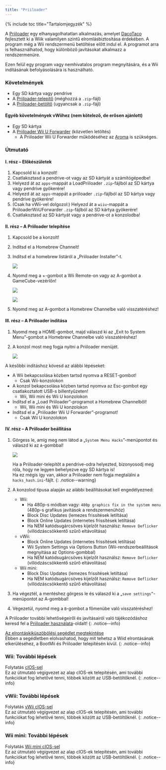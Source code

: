 ```yaml
---
title: "Priiloader"
---
```


{% include toc title="Tartalomjegyzék" %}

A [Priiloader](https://github.com/DacoTaco/priiloader) egy elhanyagolhatatlan alkalmazás, amelyet [DacoTaco](https://github.com/DacoTaco) fejlesztett ki a Wiik valamilyen szintű elromlásbiztosítása érdekében. A program még a Wii rendszermenü betöltése előtt indul el. A programot arra is felhasználhatod, hogy különböző javításokat alkalmazz a rendszermenüre.

Ezen felül egy program vagy nemhivatalos program megnyitására, és a Wii indításának befolyásolására is használható.

### Követelmények

* Egy SD kártya vagy pendrive
* A [Priiloader-telepítő](https://oscwii.org/library/app/priiloader) (méghozzá a `.zip`-fájl)
* A [Priiloader-betöltő](https://oscwii.org/library/app/loadpriiloader) (ugyancsak a `.zip`-fájl)

#### Egyéb követelmények vWiihez (nem kötelező, de erősen ajánlott)

* Egy SD kártya
* A [Priiloader Wii U Forwarder](https://github.com/DacoTaco/priiloader/releases/download/0.10.0/PriiloaderWiiUForwarder.zip) (közvetlen letöltés)
    * A Priiloader Wii U Forwarder működéséhez az [Aroma](https://wiiu.hacks.guide/#/aroma/getting-started) is szükséges.

### Útmutató

#### I. rész – Előkészületek

1. Kapcsold ki a konzolt!
1. Csatlakoztasd a pendrive-ot vagy az SD kártyát a számítógépedbe!
1. Helyezd át az `apps`-mappát a LoadPriiloader `.zip`-fájlból az SD kártya vagy pendrive gyökerére!
1. Helyezd át az `apps`-mappát a priiloader `.zip`-fájlból az SD kártya vagy pendrive gyökerére!
1. (Csak ha vWii-vel dolgozol:) Helyezd át a `wiiu`-mappát a PriiloaderWiiUForwarder `.zip`-fájlból az SD kártya gyökerére!
1. Csatlakoztasd az SD kártyát vagy a pendrive-ot a konzolodba!

#### II. rész – A Priiloader telepítése

1. Kapcsold be a konzolt!
1. Indítsd el a Homebrew Channelt!
1. Indítsd el a homebrew listáról a „Priiloader Installer”-t.

    ![](/images/hbc/priiloader-and-loadpriiloader.png)

1. Nyomd meg a +-gombot a Wii Remote-on vagy az A-gombot a GameCube-vezérlőn!

    ![](/images/priiloader/installer.png)

    ![](/images/priiloader/installing.png)

1. Nyomd meg az A-gombot a Homebrew Channelbe való visszatéréshez!

#### III. rész – A Priiloader indítása

1. Nyomd meg a HOME-gombot, majd válaszd ki az „Exit to System Menu”-gombot a Homebrew Channelbe való visszatéréshez!
1. A konzol most meg fogja nyitni a Priiloader menüjét.

    ![](/images/priiloader/menu.png)

A későbbi indításhoz kövesd az alábbi lépéseket:

+ A Wii bekapcsolása közben tartsd nyomva a RESET-gombot!
    + Csak Wii-konzolokon
+ A konzol bekapcsolása közben tartsd nyomva az Esc-gombot egy csatlakoztatott USB-s billentyűzeten!
    + Wii, Wii mini és Wii U konzolokon
+ Indítsd el a „Load Priiloader”-programot a Homebrew Channelből!
    + Wii, Wii mini és Wii U konzolokon
+ Indítsd el a „Priiloader Wii U Forwarder”-programot!
    + Csak Wii U konzolokon

#### IV. rész – A Priiloader beállítása

1. Görgess le, amíg meg nem látod a „`System Menu Hacks`”-menüpontot és válaszd ki az `A`-gombbal!

    ![](/images/priiloader/menu_hacks.png)

    Ha a Priiloader-telepítőt a pendrive-odra helyezted, bizonyosodj meg róla, hogy ne legyen behelyezve egy SD kártya is! <br> Ha ez mégis így van, akkor a Priiloader nem fogja megtalálni a `hacks_hash.ini`-fájlt.
    {: .notice--warning}

1. A konzolod típusa alapján az alábbi beállításokat kell engedélyezned:
    + Wii:
        + Ha 480p-s módban vagy: `480p graphics fix in the system menu` (480p-s grafikus javítások a rendszermenühöz)
        + Block Disc Updates (lemezes frissítések letiltása)
        + Block Online Updates (internetes frissítések letiltása)
        + Ha NEM katódsugárcsöves kijelzőt használsz: `Remove Deflicker` (villódzáscsökkentő szűrő eltávolítása)
    + vWii:
        + Block Online Updates (internetes frissítések letiltása)
        + Wii System Settings via Options Button (Wii-rendszerbeállítások megnyitása az Options-gombbal)
        + Ha NEM katódsugárcsöves kijelzőt használsz: `Remove Deflicker` (villódzáscsökkentő szűrő eltávolítása)
    + Wii mini:
        + Block Disc Updates (lemezes frissítések letiltása)
        + Ha NEM katódsugárcsöves kijelzőt használsz: `Remove Deflicker` (villódzáscsökkentő szűrő eltávolítása)
1. Ha végeztél, a mentéshez görgess le és válaszd ki a „`save settings”`-menüpontot az A-gombbal!
1. Végezetül, nyomd meg a `B`-gombot a főmenübe való visszatéréshez!

A Priiloader további lehetőségeiről és javításairól való tájékozódáshoz keresd fel a [Priiloader használata](priiloader-usage)-oldalt!
{: .notice--info}

[Az elrontáskiküszöbölési segédlet megtekintése](bricks#brick-prevention)<br> Ebben a segédletben elolvashatod, hogy mit tehetsz a Wiid elrontásának elkerüléséhez, a BootMii és Priiloader telepítésén kívül.
{: .notice--info}

### Wii: További lépések

Folytatás [cIOS-sel](cios)<br> Ez az útmutató végigvezet az alap cIOS-ek telepítésén, ami további funkciókat fog lehetővé tenni, többek között az USB-betöltőknél.
{: .notice--info}

### vWii: További lépések

Folytatás [vWii cIOS-sel](cios-vwii)<br> Ez az útmutató végigvezet az alap cIOS-ek telepítésén, ami további funkciókat fog lehetővé tenni, többek között az USB-betöltőknél.
{: .notice--info}

### Wii mini: További lépések

Folytatás [Wii mini cIOS-sel](cios-mini)<br> Ez az útmutató végigvezet az alap cIOS-ek telepítésén, ami további funkciókat fog lehetővé tenni, többek között az USB-betöltőknél.
{: .notice--info}

